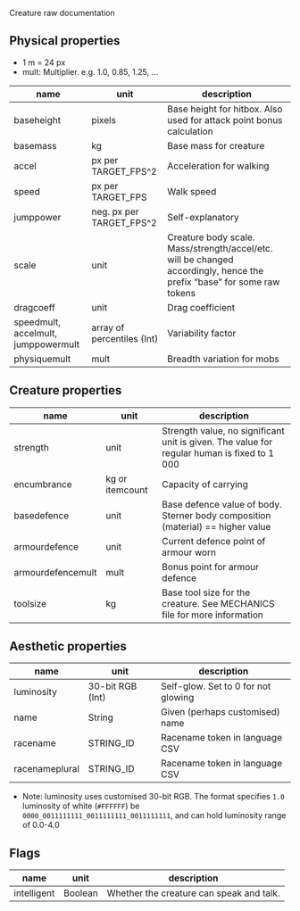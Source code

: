 Creature raw documentation

## Physical properties ##

* 1 m = 24 px
* mult: Multiplier. e.g. 1.0, 0.85, 1.25, ...

|name|unit|description|
|----|----|-----------|
|baseheight|pixels|Base height for hitbox. Also used for attack point bonus calculation|
|basemass|kg|Base mass for creature|
|accel|px per TARGET_FPS^2|Acceleration for walking|
|speed|px per TARGET_FPS|Walk speed|
|jumppower|neg. px per TARGET_FPS^2|Self-explanatory|
|scale|unit|Creature body scale. Mass/strength/accel/etc. will be changed accordingly, hence the prefix “base” for some raw tokens|
|dragcoeff|unit|Drag coefficient|
|speedmult, accelmult, jumppowermult|array of percentiles (Int)|Variability factor|
|physiquemult|mult|Breadth variation for mobs|

## Creature properties ##

|name|unit|description|
|----|----|-----------|
|strength|unit|Strength value, no significant unit is given. The value for regular human is fixed to 1 000|
|encumbrance|kg or itemcount|Capacity of carrying|
|basedefence|unit|Base defence value of body. Sterner body composition (material) == higher value|
|armourdefence|unit|Current defence point of armour worn|
|armourdefencemult|mult|Bonus point for armour defence|
|toolsize|kg|Base tool size for the creature. See MECHANICS file for more information|

## Aesthetic properties ##

|name|unit|description|
|----|----|-----------|
|luminosity|30-bit RGB (Int)|Self-glow. Set to 0 for not glowing|
|name|String|Given (perhaps customised) name|
|racename|STRING_ID|Racename token in language CSV|
|racenameplural|STRING_ID|Racename token in language CSV|

* Note: luminosity uses customised 30-bit RGB. The format specifies ```1.0``` luminosity of white (```#FFFFFF```) be ```0000_0011111111_0011111111_0011111111```, and can hold luminosity range of 0.0-4.0

## Flags ##

|name|unit|description|
|----|----|-----------|
|intelligent|Boolean|Whether the creature can speak and talk.|
